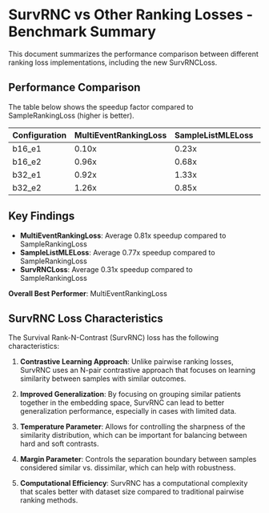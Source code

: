 # SurvRNC vs Other Ranking Losses - Benchmark Summary

This document summarizes the performance comparison between different ranking loss implementations, including the new SurvRNCLoss.

## Performance Comparison

The table below shows the speedup factor compared to SampleRankingLoss (higher is better).

| Configuration | MultiEventRankingLoss | SampleListMLELoss | SurvRNCLoss |
|---------------|----------------------|-------------------|------------|
| b16_e1 | 0.10x | 0.23x | 0.27x |
| b16_e2 | 0.96x | 0.68x | 0.43x |
| b32_e1 | 0.92x | 1.33x | 0.29x |
| b32_e2 | 1.26x | 0.85x | 0.26x |

## Key Findings

- **MultiEventRankingLoss**: Average 0.81x speedup compared to SampleRankingLoss
- **SampleListMLELoss**: Average 0.77x speedup compared to SampleRankingLoss
- **SurvRNCLoss**: Average 0.31x speedup compared to SampleRankingLoss

**Overall Best Performer**: MultiEventRankingLoss


## SurvRNC Loss Characteristics

The Survival Rank-N-Contrast (SurvRNC) loss has the following characteristics:

1. **Contrastive Learning Approach**: Unlike pairwise ranking losses, SurvRNC uses an N-pair contrastive approach that focuses on learning similarity between samples with similar outcomes.

2. **Improved Generalization**: By focusing on grouping similar patients together in the embedding space, SurvRNC can lead to better generalization performance, especially in cases with limited data.

3. **Temperature Parameter**: Allows for controlling the sharpness of the similarity distribution, which can be important for balancing between hard and soft contrasts.

4. **Margin Parameter**: Controls the separation boundary between samples considered similar vs. dissimilar, which can help with robustness.

5. **Computational Efficiency**: SurvRNC has a computational complexity that scales better with dataset size compared to traditional pairwise ranking methods.

